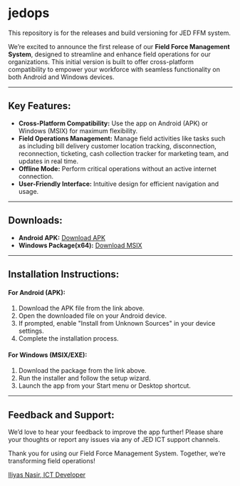 # jedops
 This repository is for the releases and build versioning for JED FFM system.

We’re excited to announce the first release of our **Field Force Management System**, designed to streamline and enhance field operations for our organizations. This initial version is built to offer cross-platform compatibility to empower your workforce with seamless functionality on both Android and Windows devices.

---

## Key Features:
- **Cross-Platform Compatibility:** Use the app on Android (APK) or Windows (MSIX) for maximum flexibility.
- **Field Operations Management:** Manage field activities like tasks such as including bill delivery customer location tracking, disconnection, reconnection, ticketing, cash collection tracker for marketing team, and updates in real time.
- **Offline Mode:** Perform critical operations without an active internet connection.
- **User-Friendly Interface:** Intuitive design for efficient navigation and usage.

---

## Downloads:
- **Android APK:** [Download APK](https://github.com/engr-iliyas/jedops/releases/download/init/com.jed.operations.release.v.1.apk)
- **Windows Package(x64):** [Download MSIX](https://github.com/engr-iliyas/jedops/releases/download/init/Operations.Hybrid_1.0.0.0_x64.msix)

---

## Installation Instructions:

#### For Android (APK):
1. Download the APK file from the link above.
2. Open the downloaded file on your Android device.
3. If prompted, enable "Install from Unknown Sources" in your device settings.
4. Complete the installation process.

#### For Windows (MSIX/EXE):
1. Download the package from the link above.
2. Run the installer and follow the setup wizard.
3. Launch the app from your Start menu or Desktop shortcut.

---

## Feedback and Support:
We’d love to hear your feedback to improve the app further! Please share your thoughts or report any issues via any of JED ICT support channels.

Thank you for using our Field Force Management System. Together, we’re transforming field operations!

[Iliyas Nasir, ICT Developer](mailto:mnasir.iliyas@jedplc.com)
